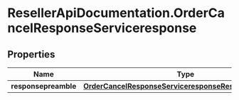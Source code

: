 # ResellerApiDocumentation.OrderCancelResponseServiceresponse

## Properties

Name | Type | Description | Notes
------------ | ------------- | ------------- | -------------
**responsepreamble** | [**OrderCancelResponseServiceresponseResponsepreamble**](OrderCancelResponseServiceresponseResponsepreamble.md) |  | [optional] 


